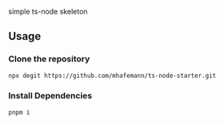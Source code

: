 simple ts-node skeleton

## Usage

### Clone the repository

```bash
npx degit https://github.com/mhafemann/ts-node-starter.git
```

### Install Dependencies

```bash
pnpm i
```
